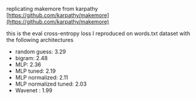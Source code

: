 replicating makemore from karpathy [https://github.com/karpathy/makemore](https://github.com/karpathy/makemore)

this is the eval cross-entropy loss I reproduced on words.txt dataset with the following architectures
- random guess: 3.29
- bigram: 2.48
- MLP: 2.36
- MLP tuned: 2.19
- MLP normalized: 2.11
- MLP normalized tuned: 2.03
- Wavenet : 1.99

